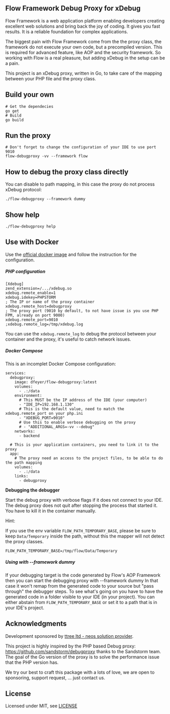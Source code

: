 Flow Framework Debug Proxy for xDebug
-------------------------------------

Flow Framework is a web application platform enabling developers creating
excellent web solutions and bring back the joy of coding. It gives you fast
results. It is a reliable foundation for complex applications.

The biggest pain with Flow Framework come from the the proxy class, the
framework do not execute your own code, but a precompiled version. This is
required for advanced feature, like AOP and the security framework. So working
with Flow is a real pleasure, but adding xDebug in the setup can be a pain.

This project is an xDebug proxy, written in Go, to take care of the mapping
between your PHP file and the proxy class.

Build your own
--------------

    # Get the dependecies
    go get
    # Build
    go build

Run the proxy
-------------

    # Don't forget to change the configuration of your IDE to use port 9010
    flow-debugproxy -vv --framework flow

How to debug the proxy class directly
-------------------------------------

You can disable to path mapping, in this case the proxy do not process xDebug
protocol:

    ./flow-debugproxy --framework dummy

Show help
---------

    ./flow-debugproxy help

Use with Docker
---------------

Use the [official docker image](https://hub.docker.com/r/dfeyer/flow-debugproxy/) and follow the instruction for the configuration.

##### PHP configuration

```
[Xdebug]
zend_extension=/.../xdebug.so
xdebug.remote_enable=1
xdebug.idekey=PHPSTORM
; The IP or name of the proxy container
xdebug.remote_host=debugproxy
; The proxy port (9010 by default, to not have issue is you use PHP FPM, already on port 9000)
xdebug.remote_port=9010
;xdebug.remote_log=/tmp/xdebug.log
```

You can use the `xdebug.remote_log` to debug the protocol between your container and the proxy, it's useful to catch network issues.

##### Docker Compose

This is an incomplet Docker Compose configuration:

```
services:
  debugproxy:
    image: dfeyer/flow-debugproxy:latest
    volumes:
      - .:/data
    environment:
      # This MUST be the IP address of the IDE (your computer)
      - "IDE_IP=192.168.1.130"
      # This is the default value, need to match the xdebug.remote_port on your php.ini
      - "XDEBUG_PORT=9010"
      # Use this to enable verbose debugging on the proxy
      # - "ADDITIONAL_ARGS=-vv --debug"
    networks:
      - backend

  # This is your application containers, you need to link it to the proxy
  app:
    # The proxy need an access to the project files, to be able to do the path mapping
    volumes:
      - .:/data
    links:
      - debugproxy
```

**Debugging the debugger**

Start the debug proxy with verbose flags if it does not connect to your IDE.
The debug proxy does not quit after stopping the process that started it.
You have to kill it in the container manually.

Hint:

If you use the env variable `FLOW_PATH_TEMPORARY_BASE`, please be sure to keep
`Data/Temporary` inside the path, without this the mapper will not detect the
proxy classes.

```
FLOW_PATH_TEMPORARY_BASE=/tmp/flow/Data/Temporary
```

##### Using with --framework dummy

If your debugging target is the code generated by Flow's AOP Framework then you can start the debugging proxy with --framework dummy
In that case it won't remap from the generated code to your source but "pass through" the debugger steps.
To see what's going on you have to have the generated code in a folder visible to your IDE (in your project).
You can either abstain from `FLOW_PATH_TEMPORARY_BASE` or set it to a path that is in your IDE's project.

Acknowledgments
---------------

Development sponsored by [ttree ltd - neos solution provider](http://ttree.ch).

This project is highly inspired by the PHP based Debug proxy:
https://github.com/sandstorm/debugproxy thanks to the Sandstorm team. The goal
of the Go version of the proxy is to solve the performance issue that the PHP
version has.

We try our best to craft this package with a lots of love, we are open to
sponsoring, support request, ... just contact us.

License
-------

Licensed under MIT, see [LICENSE](LICENSE)

